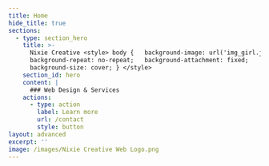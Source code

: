 ```yaml
---
title: Home
hide_title: true
sections:
  - type: section_hero
    title: >-
      Nixie Creative <style> body {   background-image: url('img_girl.jpg');  
      background-repeat: no-repeat;   background-attachment: fixed;  
      background-size: cover; } </style>
    section_id: hero
    content: |
      ### Web Design & Services 
    actions:
      - type: action
        label: Learn more
        url: /contact
        style: button
layout: advanced
excerpt: ''
image: /images/Nixie Creative Web Logo.png
---
```

